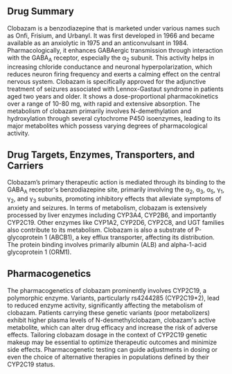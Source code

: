## Drug Summary
Clobazam is a benzodiazepine that is marketed under various names such as Onfi, Frisium, and Urbanyl. It was first developed in 1966 and became available as an anxiolytic in 1975 and an anticonvulsant in 1984. Pharmacologically, it enhances GABAergic transmission through interaction with the GABA<sub>A</sub> receptor, especially the α<sub>2</sub> subunit. This activity helps in increasing chloride conductance and neuronal hyperpolarization, which reduces neuron firing frequency and exerts a calming effect on the central nervous system. Clobazam is specifically approved for the adjunctive treatment of seizures associated with Lennox-Gastaut syndrome in patients aged two years and older. It shows a dose-proportional pharmacokinetics over a range of 10-80 mg, with rapid and extensive absorption. The metabolism of clobazam primarily involves N-demethylation and hydroxylation through several cytochrome P450 isoenzymes, leading to its major metabolites which possess varying degrees of pharmacological activity.

## Drug Targets, Enzymes, Transporters, and Carriers
Clobazam’s primary therapeutic action is mediated through its binding to the GABA<sub>A</sub> receptor's benzodiazepine site, primarily involving the α<sub>2</sub>, α<sub>3</sub>, α<sub>5</sub>, γ<sub>1</sub>, γ<sub>2</sub>, and γ<sub>3</sub> subunits, promoting inhibitory effects that alleviate symptoms of anxiety and seizures. In terms of metabolism, clobazam is extensively processed by liver enzymes including CYP3A4, CYP2B6, and importantly CYP2C19. Other enzymes like CYP1A2, CYP2D6, CYP2C8, and UGT families also contribute to its metabolism. Clobazam is also a substrate of P-glycoprotein 1 (ABCB1), a key efflux transporter, affecting its distribution. The protein binding involves primarily albumin (ALB) and alpha-1-acid glycoprotein 1 (ORM1).

## Pharmacogenetics
The pharmacogenetics of clobazam prominently involves CYP2C19, a polymorphic enzyme. Variants, particularly rs4244285 (CYP2C19*2), lead to reduced enzyme activity, significantly affecting the metabolism of clobazam. Patients carrying these genetic variants (poor metabolizers) exhibit higher plasma levels of N-desmethylclobazam, clobazam's active metabolite, which can alter drug efficacy and increase the risk of adverse effects. Tailoring clobazam dosage in the context of CYP2C19 genetic makeup may be essential to optimize therapeutic outcomes and minimize side effects. Pharmacogenetic testing can guide adjustments in dosing or even the choice of alternative therapies in populations defined by their CYP2C19 status.